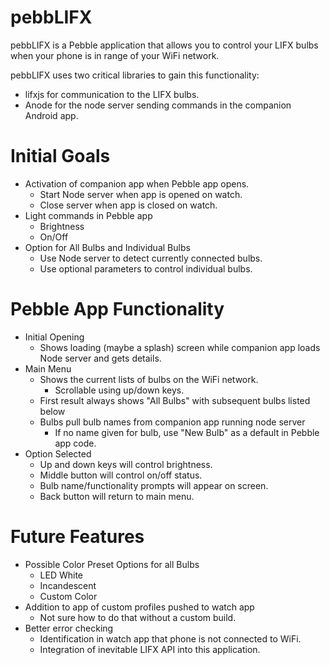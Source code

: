 pebbLIFX
=========

pebbLIFX is a Pebble application that allows you to control your LIFX bulbs when your phone is in range of your WiFi network. 

pebbLIFX uses two critical libraries to gain this functionality:

* lifxjs for communication to the LIFX bulbs.
* Anode for the node server sending commands in the companion Android app.

Initial Goals
=============
* Activation of companion app when Pebble app opens.
    - Start Node server when app is opened on watch.
    - Close server when app is closed on watch.
* Light commands in Pebble app
    - Brightness
    - On/Off
* Option for All Bulbs and Individual Bulbs
    - Use Node server to detect currently connected bulbs.
    - Use optional parameters to control individual bulbs.

Pebble App Functionality
=================
* Initial Opening
    - Shows loading (maybe a splash) screen while companion app loads Node server and gets details.
* Main Menu
    - Shows the current lists of bulbs on the WiFi network.
        + Scrollable using up/down keys.
    - First result always shows "All Bulbs" with subsequent bulbs listed below
    - Bulbs pull bulb names from companion app running node server
        + If no name given for bulb, use "New Bulb" as a default in Pebble app code.
* Option Selected
    - Up and down keys will control brightness.
    - Middle button will control on/off status.
    - Bulb name/functionality prompts will appear on screen.
    - Back button will return to main menu.

Future Features
===============
* Possible Color Preset Options for all Bulbs
    - LED White
    - Incandescent
    - Custom Color
* Addition to app of custom profiles pushed to watch app
    - Not sure how to do that without a custom build.
* Better error checking
    - Identification in watch app that phone is not connected to WiFi.
    - Integration of inevitable LIFX API into this application.


